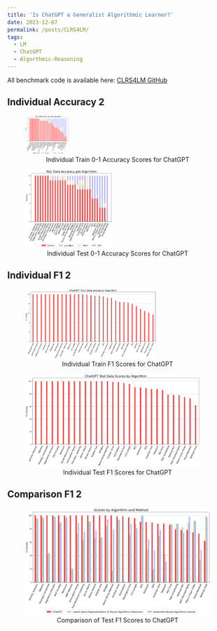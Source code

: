 ```yaml
---
title: 'Is ChatGPT a Generalist Algorithmic Learner?'
date: 2023-12-07
permalink: /posts/CLRS4LM/
tags:
  - LM
  - ChatGPT
  - Algorthmic-Reasoning
---
```

<p>
All benchmark code is available here: <a href="https://github.com/mcleish7/CLRS4LM">CLRS4LM GitHub</a>
</p>

<h2>Individual Accuracy 2</h2>
<p class="archive__item-excerpt" itemprop="Individual Train 0-1 Accuracy Scores for ChatGPT">
  <figure>
    <img src='/images/CLRS-FIGURES/Train_accuracy_2.png' width="100">
    <figcaption style="text-align: center;">Individual Train 0-1 Accuracy Scores for ChatGPT</figcaption>
  </figure>
</p>
<p class="archive__item-excerpt" itemprop="Individual Test 0-1 Accuracy Scores for ChatGPT">
  <figure>
    <img src='/images/CLRS-FIGURES/Test_accuracy_2.png' width="200" style="text-align: center;">
    <figcaption style="text-align: center;">Individual Test 0-1 Accuracy Scores for ChatGPT</figcaption>
  </figure>
</p>

<h2>Individual F1 2</h2>
<p class="archive__item-excerpt" itemprop="Individual Train F1 Scores for ChatGPT">  
  <figure>
    <img src='/images/CLRS-FIGURES/bar_chart_3_train.png' width="300" style="text-align: center;">
    <figcaption style="text-align: center;">Individual Train F1 Scores for ChatGPT</figcaption>
  </figure>
</p>

<p class="archive__item-excerpt" itemprop="Individual Test F1 Scores for ChatGPT">
  <figure>
    <img src='/images/CLRS-FIGURES/bar_chart_3_test.png' width="400" style="text-align: center;">
    <figcaption style="text-align: center;">Individual Test F1 Scores for ChatGPT</figcaption>
  </figure>
</p>

<h2>Comparison F1 2</h2>
<p class="archive__item-excerpt" itemprop="Comparison of Test F1 Scores to ChatGPT"> 
  <figure>
    <img src='/images/CLRS-FIGURES/Test_compare_F1.png' width="500" style="text-align: center;">
    <figcaption style="text-align: center;">Comparison of Test F1 Scores to ChatGPT</figcaption>
  </figure>
</p>
<!-- <figure>
  <img src="../images/CLRS-FIGURES/Train_accuracy_2.png" alt="Individual Train 0-1 Accuracy Scores for ChatGPT" width="500" style="display: block; margin: 0 auto;">
  <figcaption style="text-align: center;">Individual Train 0-1 Accuracy Scores for ChatGPT</figcaption>
</figure>
![](../images/CLRS-FIGURES/Test_accuracy_2.png)
 <figure>
  <img src="../images/CLRS-FIGURES/Test_accuracy_2.png" alt="Individual Test 0-1 Accuracy Scores for ChatGPT" width="500" style="display: block; margin: 0 auto;">
  <figcaption style="text-align: center;">Individual Test 0-1 Accuracy Scores for ChatGPT</figcaption>
</figure> -->

<!-- # Individual F1 -- added just images 3/
<figure>
  <img src="../images/CLRS-FIGURES/bar_chart_3_test.png" width="500" style="display: block; margin: 0 auto;">
  <figcaption style="text-align: center;">Individual Test F1 Scores for ChatGPT</figcaption>
</figure>
![](images/CLRS-FIGURES/bar_chart_3_train.png)
<figure>
  <img src="../images/CLRS-FIGURES/bar_chart_3_train.png" alt="Individual Train F1 Scores for ChatGPT" width="500" style="display: block; margin: 0 auto;">
  <figcaption style="text-align: center;">Individual Train F1 Scores for ChatGPT</figcaption>
</figure> -->

<!-- # Comparison F1
<figure>
  <img src="../images/CLRS-FIGURES/Test_compare_F1.png" alt="Comparison of Test F1 Scores to ChatGPT" width="500" style="display: block; margin: 0 auto;">
  <figcaption style="text-align: center;">Comparison of Test F1 Scores to ChatGPT</figcaption>
</figure>   -->
